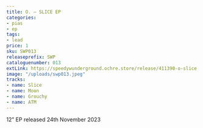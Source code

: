 ```yaml
---
title: O. – SLICE EP
categories:
- pias
- ep
tags:
- lead
price: 1
sku: SWP013
releaseprefix: SWP
cataloguenumber: 013
extLink: https://speedywunderground.ochre.store/release/411390-o-slice
image: "/uploads/swp013.jpeg"
tracks:
- name: Slice
- name: Moon
- name: Grouchy
- name: ATM
---
```


12” EP released 24th November 2023

